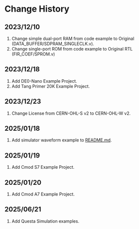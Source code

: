 # Change History

## 2023/12/10
1. Change simple dual-port RAM from code example to Original (DATA_BUFFER/SDPRAM_SINGLECLK.v).
2. Change single-port ROM from code example to Original RTL (FIR_COEF/SPROM.v)

## 2023/12/18
1. Add DE0-Nano Example Project.
2. Add Tang Primer 20K Example Project.

## 2023/12/23
1. Change License from CERN-OHL-S v2 to CERN-OHL-W v2.

## 2025/01/18
1. Add simulator waveform example to [README.md](/README.md).

## 2025/01/19
1. Add Cmod S7 Example Project.

## 2025/01/20
1. Add Cmod A7 Example Project.

## 2025/06/21
1. Add Questa Simulation examples.
